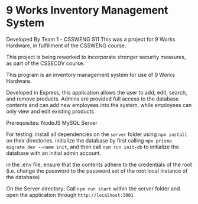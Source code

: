 # 9 Works Inventory Management System

Developed By Team 1 - CSSWENG S11
This was a project for 9 Works Hardware, in fulfillment of the CSSWENG course.

This project is being reworked to incorporate stronger security measures, as part of the CSSECDV course.

This program is an inventory management system for use of 9 Works Hardware.

Developed in Express, this application allows the user to add, edit, search, and remove products.
Admins are provided full access to the database contents and can add new employees into the system, 
while employees can only view and edit existing products.

Prerequisites:
NodeJS
MySQL Server

For testing:
install all dependencies on the `server` folder using ``npm install`` on their directories.
initialize the database by first calling `npx prisma migrate dev --name init`, 
and then call `npm run init-db` to initialize the database with an initial admin account.

in the .env file, ensure that the contents adhere to the credentials of the root (i.e. change the password to the password set of the root local instance of the database)

On the Server directory:
Call `npm run start` within the server folder and open the application through `http://localhost:3001`